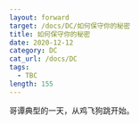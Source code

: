 ```yaml
---
layout: forward
target: /docs/DC/如何保守你的秘密
title: 如何保守你的秘密
date: 2020-12-12
category: DC
cat_url: /docs/DC
tags: 
  - TBC
length: 155
---
```


哥谭典型的一天，从鸡飞狗跳开始。
